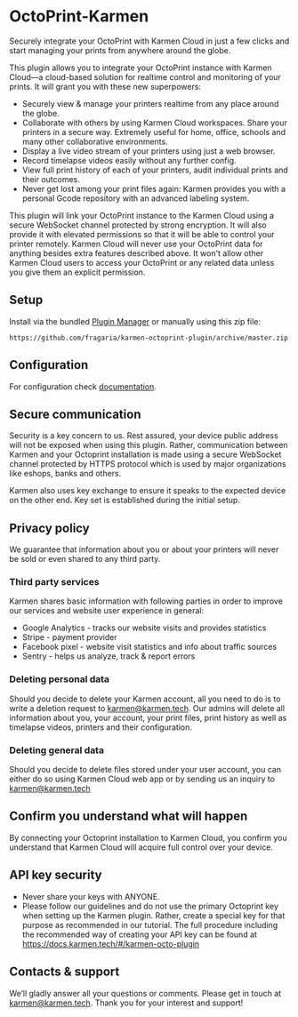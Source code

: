 # OctoPrint-Karmen

Securely integrate your OctoPrint with Karmen Cloud in just a few clicks and start managing your prints from anywhere around the globe.

This plugin allows you to integrate your OctoPrint instance with Karmen Cloud—a cloud-based
solution for realtime control and monitoring of your prints.
It will grant you with these new superpowers:

- Securely view & manage your printers realtime from any place around the globe.
- Collaborate with others by using Karmen Cloud workspaces. Share your printers in a secure way. Extremely useful for home, office, schools and many other collaborative environments.
- Display a live video stream of your printers using just a web browser.
- Record timelapse videos easily without any further config.
- View full print history of each of your printers, audit individual prints and their outcomes.
- Never get lost among your print files again: Karmen provides you with a personal Gcode repository with an advanced labeling system.

This plugin will link your OctoPrint instance to the Karmen Cloud using a secure WebSocket channel protected by strong encryption. It will also provide it with elevated permissions so that it will be able to control your printer remotely.
Karmen Cloud will never use your OctoPrint data for anything besides extra features described above. It won't allow other Karmen Cloud users to access your OctoPrint or any related data unless you give them an explicit permission.

## Setup

Install via the bundled [Plugin Manager](https://docs.octoprint.org/en/master/bundledplugins/pluginmanager.html)
or manually using this zip file:

    https://github.com/fragaria/karmen-octoprint-plugin/archive/master.zip

## Configuration

For configuration check [documentation](https://docs.karmen.tech/#/karmen-octo-plugin).

## Secure communication

Security is a key concern to us. Rest assured, your device public address will not be exposed when using this plugin. Rather, communication between Karmen and your Octoprint installation is made using a secure WebSocket channel protected by HTTPS protocol which is used by major organizations like eshops, banks and others. 

Karmen also uses key exchange to ensure it speaks to the expected device on the other end. Key set is established during the initial setup.

## Privacy policy

We guarantee that information about you or about your printers will never be sold or even shared to any third party.

### Third party services

Karmen shares basic information with following parties in order to improve our services and website user experience in general:

- Google Analytics - tracks our website visits and provides statistics
- Stripe - payment provider
- Facebook pixel - website visit statistics and info about traffic sources
- Sentry - helps us analyze, track & report errors

### Deleting personal data

Should you decide to delete your Karmen account, all you need to do is to write a deletion request to karmen@karmen.tech. Our admins will delete all information about you, your account, your print files, print history as well as timelapse videos, printers and their configuration.

### Deleting general data

Should you decide to delete files stored under your user account, you can either do so using Karmen Cloud web app or by sending us an inquiry to karmen@karmen.tech

## Confirm you understand what will happen

By connecting your Octoprint installation to Karmen Cloud, you confirm you understand that Karmen Cloud will acquire full control over your device.

## API key security

- Never share your keys with ANYONE.
- Please follow our guidelines and do not use the primary Octoprint key when setting up the Karmen plugin. Rather, create a special key for that purpose as recommended in our tutorial. The full procedure including the recommended way of creating your API key can be found at <https://docs.karmen.tech/#/karmen-octo-plugin>

## Contacts & support

We’ll gladly answer all your questions or comments. Please get in touch at <karmen@karmen.tech>. Thank you for your interest and support!
